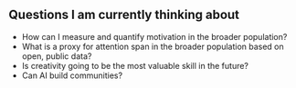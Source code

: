 ## Questions I am currently thinking about

- How can I measure and quantify motivation in the broader population?
- What is a proxy for attention span in the broader population based on open, public data?
- Is creativity going to be the most valuable skill in the future? 
- Can AI build communities?


